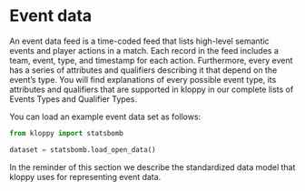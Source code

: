 # Event data

An event data feed is a time-coded feed that lists high-level semantic events and player actions in a match. Each record in the feed includes a team, event, type, and timestamp for each action. Furthermore, every event has a series of attributes and qualifiers describing it that depend on the event’s type. You will find explanations of every possible event type, its attributes and qualifiers that are supported in kloppy in our complete lists of Events Types and Qualifier Types.

You can load an example event data set as follows:

```python
from kloppy import statsbomb

dataset = statsbomb.load_open_data()
```

In the reminder of this section we describe the standardized data model that kloppy uses for representing event data.
